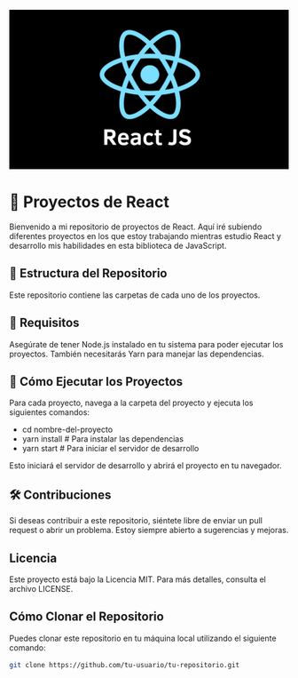 ![React imagen](react_img.png)

# 📂 Proyectos de React

Bienvenido a mi repositorio de proyectos de React. Aquí iré subiendo diferentes proyectos en los que estoy trabajando mientras estudio React y desarrollo mis habilidades en esta biblioteca de JavaScript.

## 📌 Estructura del Repositorio

Este repositorio contiene las carpetas de cada uno de los proyectos.

## 📄 Requisitos

Asegúrate de tener Node.js instalado en tu sistema para poder ejecutar los proyectos. También necesitarás Yarn para manejar las dependencias.

## 🚀 Cómo Ejecutar los Proyectos

Para cada proyecto, navega a la carpeta del proyecto y ejecuta los siguientes comandos:

- cd nombre-del-proyecto
- yarn install  # Para instalar las dependencias
- yarn start    # Para iniciar el servidor de desarrollo

Esto iniciará el servidor de desarrollo y abrirá el proyecto en tu navegador.

## 🛠 Contribuciones
Si deseas contribuir a este repositorio, siéntete libre de enviar un pull request o abrir un problema. Estoy siempre abierto a sugerencias y mejoras.

## Licencia
Este proyecto está bajo la Licencia MIT. Para más detalles, consulta el archivo LICENSE.

## Cómo Clonar el Repositorio

Puedes clonar este repositorio en tu máquina local utilizando el siguiente comando:

```bash
git clone https://github.com/tu-usuario/tu-repositorio.git